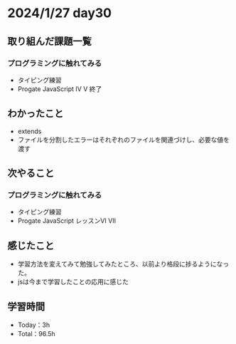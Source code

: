 # 2024/1/27 day30


## 取り組んだ課題一覧
### プログラミングに触れてみる
  - タイピング練習
  - Progate JavaScript Ⅳ Ⅴ 終了

## わかったこと
  - extends
  - ファイルを分割したエラーはそれぞれのファイルを関連づけし、必要な値を渡す

## 次やること
### プログラミングに触れてみる
  - タイピング練習
  - Progate JavaScript レッスンⅥ Ⅶ

## 感じたこと
  - 学習方法を変えてみて勉強してみたところ、以前より格段に捗るようになった。
  - jsは今まで学習したことの応用に感じた

## 学習時間
  - Today：3h
  - Total：96.5h
